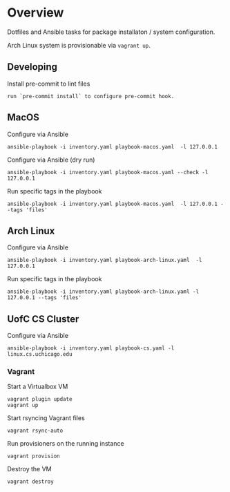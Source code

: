 # Overview

Dotfiles and Ansible tasks for package installaton / system configuration.

Arch Linux system is provisionable via `vagrant up`.

## Developing

Install pre-commit to lint files

    run `pre-commit install` to configure pre-commit hook.

## MacOS

Configure via Ansible

    ansible-playbook -i inventory.yaml playbook-macos.yaml  -l 127.0.0.1

Configure via Ansible (dry run)

    ansible-playbook -i inventory.yaml playbook-macos.yaml --check -l 127.0.0.1

Run specific tags in the playbook

    ansible-playbook -i inventory.yaml playbook-macos.yaml  -l 127.0.0.1 --tags 'files'

## Arch Linux

Configure via Ansible

    ansible-playbook -i inventory.yaml playbook-arch-linux.yaml  -l 127.0.0.1

Run specific tags in the playbook

    ansible-playbook -i inventory.yaml playbook-arch-linux.yaml -l 127.0.0.1 --tags 'files'

## UofC CS Cluster

Configure via Ansible

    ansible-playbook -i inventory.yaml playbook-cs.yaml -l linux.cs.uchicago.edu

### Vagrant

Start a Virtualbox VM

    vagrant plugin update
    vagrant up

Start rsyncing Vagrant files

    vagrant rsync-auto

Run provisioners on the running instance

    vagrant provision

Destroy the VM

    vagrant destroy
